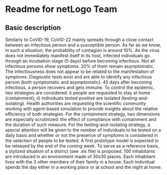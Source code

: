 # Readme for netLogo Team

## Basic description

Similarly to CoViD-19, CoViD-22 mainly spreads through a close contact between an infectious person and a susceptible person. As far as we know, in such a situation, the probability of contagion is around 10%.  As the virus does not immediately manifest itself in its host, infected individuals go through an incubation stage (5 days) before becoming infectious. Not all infectious persons show symptoms: 20% of them remain asymptomatic. The infectiousness does not appear to be related to the manifestation of symptoms. Diagnostic tests exist and are able to identify any infectious person (both symptomatic and asymptomatic). 45 days after becoming infectious, a person recovers and gets immune.
To control the epidemic, two strategies are considered: i) people are requested to stay at home (containment); ii) individuals tested positive are isolated (testing-and-isolating).
Health authorities are requesting the scientific community working with agent-based simulation to provide insights about the relative efficiency of both strategies. For the containment strategy, two dimensions are especially scrutinized: the effect of compliance with containment and the duration of such measure.  For the testing-and-isolating strategy, a special attention will be given to the number of individuals to be tested on a daily basis and whether or not the presence of symptoms is considered in the selection of people to be tested.
A first prototype model is expected to be released by the end of the coming week. To serve as a reference basis, a stylized situation of a district (see .xls file) is proposed. 100 inhabitants are introduced in an environment made of 30x30 places. Each inhabitant lives with the 3 other members of their family in a house. Each individual spends the day either in a working place or at school and the night at home.
